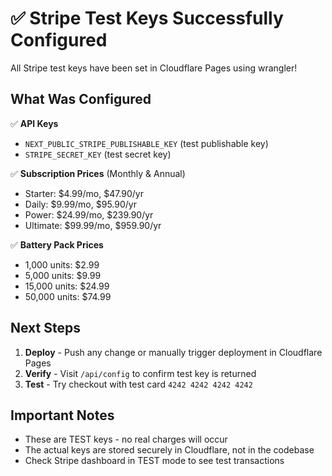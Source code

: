 # ✅ Stripe Test Keys Successfully Configured

All Stripe test keys have been set in Cloudflare Pages using wrangler!

## What Was Configured

✅ **API Keys**

- `NEXT_PUBLIC_STRIPE_PUBLISHABLE_KEY` (test publishable key)
- `STRIPE_SECRET_KEY` (test secret key)

✅ **Subscription Prices** (Monthly & Annual)

- Starter: $4.99/mo, $47.90/yr
- Daily: $9.99/mo, $95.90/yr
- Power: $24.99/mo, $239.90/yr
- Ultimate: $99.99/mo, $959.90/yr

✅ **Battery Pack Prices**

- 1,000 units: $2.99
- 5,000 units: $9.99
- 15,000 units: $24.99
- 50,000 units: $74.99

## Next Steps

1. **Deploy** - Push any change or manually trigger deployment in Cloudflare Pages
2. **Verify** - Visit `/api/config` to confirm test key is returned
3. **Test** - Try checkout with test card `4242 4242 4242 4242`

## Important Notes

- These are TEST keys - no real charges will occur
- The actual keys are stored securely in Cloudflare, not in the codebase
- Check Stripe dashboard in TEST mode to see test transactions
